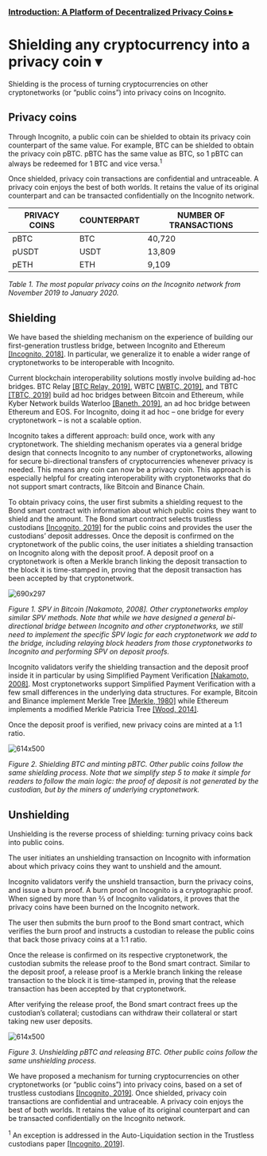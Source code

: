 ### [Introduction: A Platform of Decentralized Privacy Coins ▸](https://incognito.org/t/incognito-whitepaper-incognito-mode-for-cryptonetworks/168)

# Shielding any cryptocurrency into a privacy coin ▾

Shielding is the process of turning cryptocurrencies on other cryptonetworks (or “public coins”) into privacy coins on Incognito.

## Privacy coins

Through Incognito, a public coin can be shielded to obtain its privacy coin counterpart of the same value. For example, BTC can be shielded to obtain the privacy coin pBTC. pBTC has the same value as BTC, so 1 pBTC can always be redeemed for 1 BTC and vice versa.<sup>1</sup>

Once shielded, privacy coin transactions are confidential and untraceable. A privacy coin enjoys the best of both worlds. It retains the value of its original counterpart and can be transacted confidentially on the Incognito network.

|PRIVACY COINS | COUNTERPART | NUMBER OF TRANSACTIONS |
| --- | --- | --- |
|pBTC|BTC|40,720|
|pUSDT|USDT|13,809|
|pETH|ETH|9,109|

*Table 1. The most popular privacy coins on the Incognito network from November 2019 to January 2020.*

## Shielding

We have based the shielding mechanism on the experience of building our first-generation trustless bridge, between Incognito and Ethereum [[Incognito, 2018]](https://ethresear.ch/t/incognito-mode-for-ethereum/6232). In particular, we generalize it to enable a wider range of cryptonetworks to be interoperable with Incognito.

Current blockchain interoperability solutions mostly involve building ad-hoc bridges. BTC Relay [[BTC Relay, 2019]](http://btcrelay.org), WBTC [[WBTC, 2019]](https://www.wbtc.network/assets/wrapped-tokens-whitepaper.pdf), and TBTC [[TBTC, 2019]](http://docs.keep.network/tbtc/index.pdf) build ad hoc bridges between Bitcoin and Ethereum, while Kyber Network builds Waterloo [[Baneth, 2019]]( https://blog.kyber.network/waterloo-a-decentralized-practical-bridge-between-eos-and-ethereum-1c230ac65524), an ad hoc bridge between Ethereum and EOS. For Incognito, doing it ad hoc – one bridge for every cryptonetwork – is not a scalable option.

Incognito takes a different approach: build once, work with any cryptonetwork. The shielding mechanism operates via a general bridge design that connects Incognito to any number of cryptonetworks, allowing for secure bi-directional transfers of cryptocurrencies whenever privacy is needed. This means any coin can now be a privacy coin. This approach is especially helpful for creating interoperability with cryptonetworks that do not support smart contracts, like Bitcoin and Binance Chain.

To obtain privacy coins, the user first submits a shielding request to the Bond smart contract with information about which public coins they want to shield and the amount. The Bond smart contract selects trustless custodians [[Incognito, 2019]](https://incognito.org/t/trustless-custodians-a-decentralized-approach-to-custodianship/84) for the public coins and provides the user the custodians’ deposit addresses. Once the deposit is confirmed on the cryptonetwork of the public coins, the user initiates a shielding transaction on Incognito along with the deposit proof. A deposit proof on a cryptonetwork is often a Merkle branch linking the deposit transaction to the block it is time-stamped in, proving that the deposit transaction has been accepted by that cryptonetwork.

![690x297](upload://nTkIbqUboTfTNvGCcLtPqrGfYak.png) 

*Figure 1. SPV in Bitcoin [Nakamoto, 2008]. Other cryptonetworks employ similar SPV methods. Note that while we have designed a general bi-directional bridge between Incognito and other cryptonetworks, we still need to implement the specific SPV logic for each cryptonetwork we add to the bridge, including relaying block headers from those cryptonetworks to Incognito and performing SPV on deposit proofs.*

Incognito validators verify the shielding transaction and the deposit proof inside it in particular by using Simplified Payment Verification [[Nakamoto, 2008]](https://bitcoin.org/bitcoin.pdf). Most cryptonetworks support Simplified Payment Verification with a few small differences in the underlying data structures. For example, Bitcoin and Binance implement Merkle Tree [[Merkle, 1980]](http://www.merkle.com/papers/Protocols.pdf) while Ethereum implements a modified Merkle Patricia Tree [[Wood, 2014]](https://ethereum.github.io/yellowpaper/paper.pdf).

Once the deposit proof is verified, new privacy coins are minted at a 1:1 ratio.

![614x500](upload://xJhhoQMyFXMeyCIGASVo6AtSqLa.jpeg) 

*Figure 2. Shielding BTC and minting pBTC. Other public coins follow the same shielding process. Note that we simplify step 5 to make it simple for readers to follow the main logic: the proof of deposit is not generated by the custodian, but by the miners of underlying cryptonetwork.*

## Unshielding

Unshielding is the reverse process of shielding: turning privacy coins back into public coins.

The user initiates an unshielding transaction on Incognito with information about which privacy coins they want to unshield and the amount.

Incognito validators verify the unshield transaction, burn the privacy coins, and issue a burn proof. A burn proof on Incognito is a cryptographic proof. When signed by more than ⅔ of Incognito validators, it proves that the privacy coins have been burned on the Incognito network.

The user then submits the burn proof to the Bond smart contract, which verifies the burn proof and instructs a custodian to release the public coins that back those privacy coins at a 1:1 ratio.

Once the release is confirmed on its respective cryptonetwork, the custodian submits the release proof to the Bond smart contract. Similar to the deposit proof, a release proof is a Merkle branch linking the release transaction to the block it is time-stamped in, proving that the release transaction has been accepted by that cryptonetwork.

After verifying the release proof, the Bond smart contract frees up the custodian’s collateral; custodians can withdraw their collateral or start taking new user deposits.

![614x500](upload://bBUhqysMwXhK8nvYQPMLwLrHEOG.jpeg) 

*Figure 3. Unshielding pBTC and releasing BTC. Other public coins follow the same unshielding process.*

We have proposed a mechanism for turning cryptocurrencies on other cryptonetworks (or “public coins”) into privacy coins, based on a set of trustless custodians [[Incognito, 2019]](https://incognito.org/t/trustless-custodians-a-decentralized-approach-to-custodianship/84). Once shielded, privacy coin transactions are confidential and untraceable. A privacy coin enjoys the best of both worlds. It retains the value of its original counterpart and can be transacted confidentially on the Incognito network.

<sup>1</sup> An exception is addressed in the Auto-Liquidation section in the Trustless custodians
paper [[Incognito, 2019]](https://incognito.org/t/trustless-custodians-a-decentralized-approach-to-custodianship/84).
